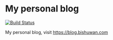 # My personal blog

[![Build Status](https://travis-ci.org/ishuwan/blog.svg?branch=master)](https://travis-ci.org/ishuwan/blog)

My personal blog, visit https://blog.bishuwan.com
